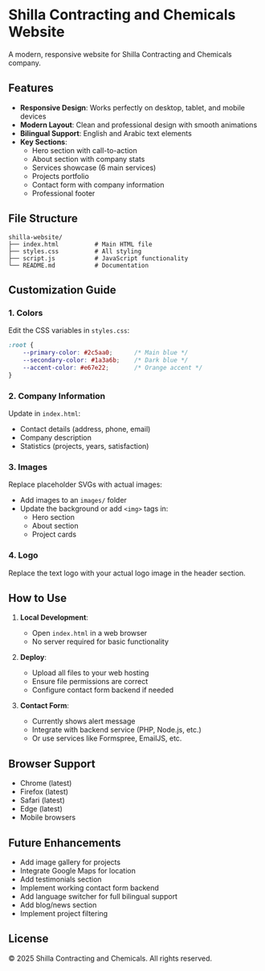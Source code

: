# Shilla Contracting and Chemicals Website

A modern, responsive website for Shilla Contracting and Chemicals company.

## Features

- **Responsive Design**: Works perfectly on desktop, tablet, and mobile devices
- **Modern Layout**: Clean and professional design with smooth animations
- **Bilingual Support**: English and Arabic text elements
- **Key Sections**:
  - Hero section with call-to-action
  - About section with company stats
  - Services showcase (6 main services)
  - Projects portfolio
  - Contact form with company information
  - Professional footer

## File Structure

```
shilla-website/
├── index.html          # Main HTML file
├── styles.css          # All styling
├── script.js           # JavaScript functionality
└── README.md           # Documentation
```

## Customization Guide

### 1. Colors
Edit the CSS variables in `styles.css`:
```css
:root {
    --primary-color: #2c5aa0;      /* Main blue */
    --secondary-color: #1a3a6b;    /* Dark blue */
    --accent-color: #e67e22;       /* Orange accent */
}
```

### 2. Company Information
Update in `index.html`:
- Contact details (address, phone, email)
- Company description
- Statistics (projects, years, satisfaction)

### 3. Images
Replace placeholder SVGs with actual images:
- Add images to an `images/` folder
- Update the background or add `<img>` tags in:
  - Hero section
  - About section
  - Project cards

### 4. Logo
Replace the text logo with your actual logo image in the header section.

## How to Use

1. **Local Development**:
   - Open `index.html` in a web browser
   - No server required for basic functionality

2. **Deploy**:
   - Upload all files to your web hosting
   - Ensure file permissions are correct
   - Configure contact form backend if needed

3. **Contact Form**:
   - Currently shows alert message
   - Integrate with backend service (PHP, Node.js, etc.)
   - Or use services like Formspree, EmailJS, etc.

## Browser Support

- Chrome (latest)
- Firefox (latest)
- Safari (latest)
- Edge (latest)
- Mobile browsers

## Future Enhancements

- Add image gallery for projects
- Integrate Google Maps for location
- Add testimonials section
- Implement working contact form backend
- Add language switcher for full bilingual support
- Add blog/news section
- Implement project filtering

## License

© 2025 Shilla Contracting and Chemicals. All rights reserved.
